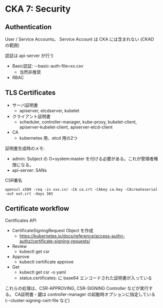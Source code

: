 # CKA 7: Security

## Authentication

User / Service Accounts。
Service Account は CKA には含まれない (CKAD の範囲)

認証は api-server が行う

* Basic認証: --basic-auth-file=xx.csv
    * 当然非推奨
* RBAC

## TLS Certificates

* サーバ証明書
    * apiserver, etcdserver, kubelet
* クライアント証明書
    * scheduler, controller-manager, kube-proxy, kubelet-client, apiserver-kubelet-client, apiserver-etcd-client
* CA
    * kubernetes 用、etcd 用の2つ

証明書生成時のメモ:
* admin: Subject の O=system:master を付ける必要がある。これが管理者権限になる。
* api-server: SANs

CSR署名

    openssl x509 -req -in xxx.csr -CA ca.crt -CAkey ca.key -CAcreateserial -out out.crt -days 365

## Certificate workflow

Certificates API

* CertificateSigningRequest Object を作成
    * https://kubernetes.io/docs/reference/access-authn-authz/certificate-signing-requests/
* Review
    * kubectl get csr
* Approve
    * kubectl certificate approve <name>
* Get
    * kubectl get csr <name> -o yaml
    * status.certificates: に base64 エンコードされた証明書が入っている

これらの処理は、CSR-APPROVING, CSR-SIGNING Controller などが実行する。
CA証明書・鍵は controller-manager の起動時オプションに指定している (--cluster-signing-cert-file など)
